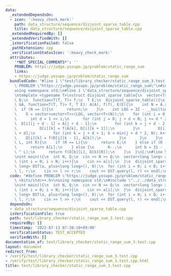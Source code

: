 ```yaml
---
data:
  _extendedDependsOn:
  - icon: ':heavy_check_mark:'
    path: data_structure/sequence/disjoint_sparse_table.cpp
    title: data_structure/sequence/disjoint_sparse_table.cpp
  _extendedRequiredBy: []
  _extendedVerifiedWith: []
  _isVerificationFailed: false
  _pathExtension: cpp
  _verificationStatusIcon: ':heavy_check_mark:'
  attributes:
    '*NOT_SPECIAL_COMMENTS*': ''
    PROBLEM: https://judge.yosupo.jp/problem/static_range_sum
    links:
    - https://judge.yosupo.jp/problem/static_range_sum
  bundledCode: "#line 1 \"test/library_checker/static_range_sum_3.test.cpp\"\n#define\
    \ PROBLEM \"https://judge.yosupo.jp/problem/static_range_sum\"\n#include <bits/stdc++.h>\n\
    using namespace std;\n#line 1 \"data_structure/sequence/disjoint_sparse_table.cpp\"\
    \ntemplate <typename T>\nstruct disjoint_sparse_table{\n  vector<T> A;\n  vector<vector<T>>\
    \ D;\n  function<T(T, T)> f;\n  T E;\n  disjoint_sparse_table(){\n  }\n  disjoint_sparse_table(vector<T>\
    \ &A, function<T(T, T)> f, T E): A(A), f(f), E(E){\n    int N = A.size();\n  \
    \  if (N == 1){\n      return;\n    }\n    int LOG = 32 - __builtin_clz(N - 1);\n\
    \    D = vector<vector<T>>(LOG, vector<T>(N));\n    for (int i = 0; i < LOG; i++){\n\
    \      int d = 1 << i;\n      for (int j = 0; j + d < N; j += d * 2){\n      \
    \  D[i][j + d - 1] = A[j + d - 1];\n        for (int k = j + d - 2; k >= j; k--){\n\
    \          D[i][k] = f(A[k], D[i][k + 1]);\n        }\n        D[i][j + d] = A[j\
    \ + d];\n        for (int k = j + d + 1; k < min(j + d * 2, N); k++){\n      \
    \    D[i][k] = f(D[i][k - 1], A[k]);\n        }\n      }\n    }\n  }\n  T query(int\
    \ L, int R){\n    if (R == L){\n      return E;\n    } else if (R - L == 1){\n\
    \      return A[L];\n    } else {\n      R--;\n      int b = 31 - __builtin_clz(R\
    \ ^ L);\n      return f(D[b][L], D[b][R]);\n    }\n  }\n};\n#line 5 \"test/library_checker/static_range_sum_3.test.cpp\"\
    \nint main(){\n  int N, Q;\n  cin >> N >> Q;\n  vector<long long> a(N);\n  for\
    \ (int i = 0; i < N; i++){\n    cin >> a[i];\n  }\n  disjoint_sparse_table<long\
    \ long> DST(a, plus<long long>(), 0);\n  for (int i = 0; i < Q; i++){\n    int\
    \ l, r;\n    cin >> l >> r;\n    cout << DST.query(l, r) << endl;\n  }\n}\n"
  code: "#define PROBLEM \"https://judge.yosupo.jp/problem/static_range_sum\"\n#include\
    \ <bits/stdc++.h>\nusing namespace std;\n#include \"../../data_structure/sequence/disjoint_sparse_table.cpp\"\
    \nint main(){\n  int N, Q;\n  cin >> N >> Q;\n  vector<long long> a(N);\n  for\
    \ (int i = 0; i < N; i++){\n    cin >> a[i];\n  }\n  disjoint_sparse_table<long\
    \ long> DST(a, plus<long long>(), 0);\n  for (int i = 0; i < Q; i++){\n    int\
    \ l, r;\n    cin >> l >> r;\n    cout << DST.query(l, r) << endl;\n  }\n}\n"
  dependsOn:
  - data_structure/sequence/disjoint_sparse_table.cpp
  isVerificationFile: true
  path: test/library_checker/static_range_sum_3.test.cpp
  requiredBy: []
  timestamp: '2022-07-13 07:38:10+09:00'
  verificationStatus: TEST_ACCEPTED
  verifiedWith: []
documentation_of: test/library_checker/static_range_sum_3.test.cpp
layout: document
redirect_from:
- /verify/test/library_checker/static_range_sum_3.test.cpp
- /verify/test/library_checker/static_range_sum_3.test.cpp.html
title: test/library_checker/static_range_sum_3.test.cpp
---
```

